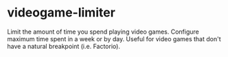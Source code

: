 # videogame-limiter
Limit the amount of time you spend playing video games. Configure maximum time spent in a week or by day. Useful for video games that don't have a natural breakpoint (i.e. Factorio).
